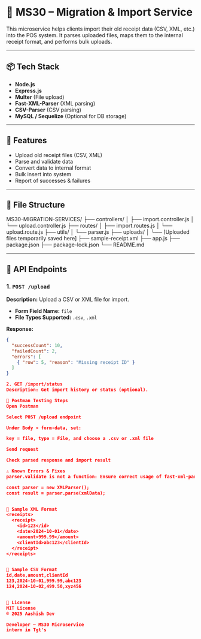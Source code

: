 # 🧾 MS30 – Migration & Import Service

This microservice helps clients import their old receipt data (CSV, XML, etc.) into the POS system. It parses uploaded files, maps them to the internal receipt format, and performs bulk uploads.

---

## 📦 Tech Stack

- **Node.js**
- **Express.js**
- **Multer** (File upload)
- **Fast-XML-Parser** (XML parsing)
- **CSV-Parser** (CSV parsing)
- **MySQL / Sequelize** (Optional for DB storage)

---

## 🚀 Features

- Upload old receipt files (CSV, XML)
- Parse and validate data
- Convert data to internal format
- Bulk insert into system
- Report of successes & failures

---

## 📁 File Structure

MS30-MIGRATION-SERVICES/
├── controllers/
│ ├── import.controller.js
│ └── upload.controller.js
├── routes/
│ ├── import.routes.js
│ └── upload.route.js
├── utils/
│ └── parser.js
├── uploads/
│ └── [Uploaded files temporarily saved here]
├── sample-receipt.xml
├── app.js
├── package.json
├── package-lock.json
└── README.md

---

## 🔗 API Endpoints

### 1. `POST /upload`

**Description:** Upload a CSV or XML file for import.

- **Form Field Name:** `file`
- **File Types Supported:** `.csv`, `.xml`

**Response:**
```json
{
  "successCount": 10,
  "failedCount": 2,
  "errors": [
    { "row": 5, "reason": "Missing receipt ID" }
  ]
}

2. GET /import/status
Description: Get import history or status (optional).

🧪 Postman Testing Steps
Open Postman

Select POST /upload endpoint

Under Body > form-data, set:

key = file, type = File, and choose a .csv or .xml file

Send request

Check parsed response and import result

⚠️ Known Errors & Fixes
parser.validate is not a function: Ensure correct usage of fast-xml-parser. Use:

const parser = new XMLParser();
const result = parser.parse(xmlData);


📄 Sample XML Format
<receipts>
  <receipt>
    <id>123</id>
    <date>2024-10-01</date>
    <amount>999.99</amount>
    <clientId>abc123</clientId>
  </receipt>
</receipts>


📄 Sample CSV Format
id,date,amount,clientId
123,2024-10-01,999.99,abc123
124,2024-10-02,499.50,xyz456


📜 License
MIT License
© 2025 Aashish Dev

Developer – MS30 Microservice
intern in Tgt's